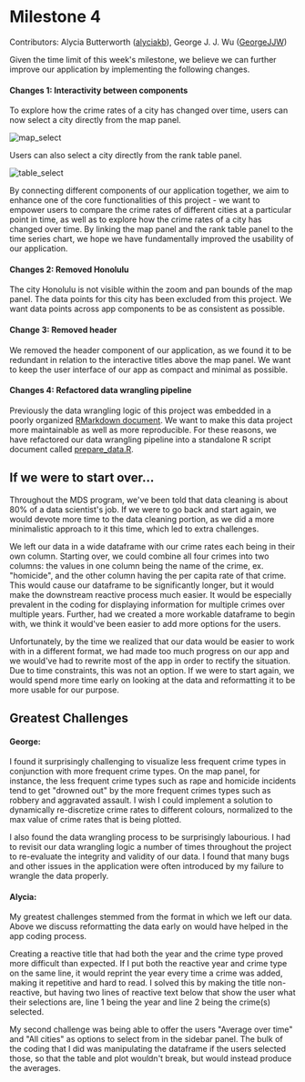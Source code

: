 # Milestone 4

Contributors: Alycia Butterworth ([alyciakb](https://github.com/alyciakb)), George J. J. Wu ([GeorgeJJW](https://github.com/GeorgeJJW))

Given the time limit of this week's milestone, we believe we can further improve our application by implementing the following changes.

#### Changes 1: Interactivity between components

To explore how the crime rates of a city has changed over time, users can now select a city directly from the map panel.

![map_select](https://i.imgur.com/stLxkvv.gif)

Users can also select a city directly from the rank table panel.

![table_select](https://i.imgur.com/9uU5ae1.gif)

By connecting different components of our application together, we aim to enhance one of the core functionalities of this project - we want to empower users to compare the crime rates of different cities at a particular point in time, as well as to explore how the crime rates of a city has changed over time. By linking the map panel and the rank table panel to the time series chart, we hope we have fundamentally improved the usability of our application.

#### Changes 2: Removed Honolulu

The city Honolulu is not visible within the zoom and pan bounds of the map panel. The data points for this city has been excluded from this project. We want data points across app components to be as consistent as possible.

#### Change 3: Removed header

We removed the header component of our application, as we found it to be redundant in relation to the interactive titles above the map panel. We want to keep the user interface of our app as compact and minimal as possible.

#### Changes 4: Refactored data wrangling pipeline

Previously the data wrangling logic of this project was embedded in a poorly organized [RMarkdown document](https://github.com/UBC-MDS/violent_crimes_usa/blob/master/src/eda.Rmd). We want to make this data project more maintainable as well as more reproducible. For these reasons, we have refactored our data wrangling pipeline into a standalone R script document called [prepare_data.R](https://github.com/UBC-MDS/violent_crimes_usa/blob/master/src/prepare_data.R).

## If we were to start over...

Throughout the MDS program, we've been told that data cleaning is about 80% of a data scientist's job. If we were to go back and start again, we would devote more time to the data cleaning portion, as we did a more minimalistic approach to it this time, which led to extra challenges.

We left our data in a wide dataframe with our crime rates each being in their own column. Starting over, we could combine all four crimes into two columns: the values in one column being the name of the crime, ex. "homicide", and the other column having the per capita rate of that crime. This would cause our dataframe to be significantly longer, but it would make the downstream reactive process much easier. It would be especially prevalent in the coding for displaying information for multiple crimes over multiple years. Further, had we created a more workable dataframe to begin with, we think it would've been easier to add more options for the users.

Unfortunately, by the time we realized that our data would be easier to work with in a different format, we had made too much progress on our app and we would've had to rewrite most of the app in order to rectify the situation. Due to time constraints, this was not an option. If we were to start again, we would spend more time early on looking at the data and reformatting it to be more usable for our purpose.


## Greatest Challenges

#### George:

I found it surprisingly challenging to visualize less frequent crime types in conjunction with more frequent crime types. On the map panel, for instance, the less frequent crime types such as rape and homicide incidents tend to get "drowned out" by the more frequent crimes types such as robbery and aggravated assault. I wish I could implement a solution to dynamically re-discretize crime rates to different colours, normalized to the max value of crime rates that is being plotted.

I also found the data wrangling process to be surprisingly labourious. I had to revisit our data wrangling logic a number of times throughout the project to re-evaluate the integrity and validity of our data. I found that many bugs and other issues in the application were often introduced by my failure to wrangle the data properly.  

#### Alycia:

My greatest challenges stemmed from the format in which we left our data. Above we discuss reformatting the data early on would have helped in the app coding process.

Creating a reactive title that had both the year and the crime type proved more difficult than expected. If I put both the reactive year and crime type on the same line, it would reprint the year every time a crime was added, making it repetitive and hard to read. I solved this by making the title non-reactive, but having two lines of reactive text below that show the user what their selections are, line 1 being the year and line 2 being the crime(s) selected.

My second challenge was being able to offer the users "Average over time" and "All cities" as options to select from in the sidebar panel. The bulk of the coding that I did was manipulating the dataframe if the users selected those, so that the table and plot wouldn't break, but would instead produce the averages.
